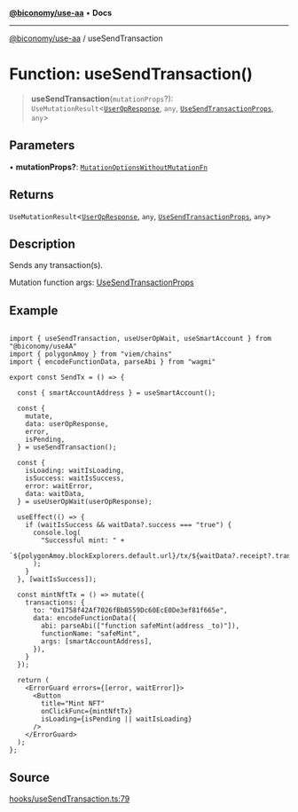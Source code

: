 [**@biconomy/use-aa**](../README.md) • **Docs**

***

[@biconomy/use-aa](../globals.md) / useSendTransaction

# Function: useSendTransaction()

> **useSendTransaction**(`mutationProps`?): `UseMutationResult`\<[`UserOpResponse`](../type-aliases/UserOpResponse.md), `any`, [`UseSendTransactionProps`](../type-aliases/UseSendTransactionProps.md), `any`\>

## Parameters

• **mutationProps?**: [`MutationOptionsWithoutMutationFn`](../type-aliases/MutationOptionsWithoutMutationFn.md)

## Returns

`UseMutationResult`\<[`UserOpResponse`](../type-aliases/UserOpResponse.md), `any`, [`UseSendTransactionProps`](../type-aliases/UseSendTransactionProps.md), `any`\>

## Description

Sends any transaction(s).

Mutation function args: [UseSendTransactionProps](../type-aliases/UseSendTransactionProps.md)

## Example

```tsx

import { useSendTransaction, useUserOpWait, useSmartAccount } from "@biconomy/useAA"
import { polygonAmoy } from "viem/chains"
import { encodeFunctionData, parseAbi } from "wagmi"

export const SendTx = () => {

  const { smartAccountAddress } = useSmartAccount();

  const {
    mutate,
    data: userOpResponse,
    error,
    isPending,
  } = useSendTransaction();

  const {
    isLoading: waitIsLoading,
    isSuccess: waitIsSuccess,
    error: waitError,
    data: waitData,
  } = useUserOpWait(userOpResponse);

  useEffect(() => {
    if (waitIsSuccess && waitData?.success === "true") {
      console.log(
        "Successful mint: " +
          `${polygonAmoy.blockExplorers.default.url}/tx/${waitData?.receipt?.transactionHash}`
      );
    }
  }, [waitIsSuccess]);

  const mintNftTx = () => mutate({
    transactions: {
      to: "0x1758f42Af7026fBbB559Dc60EcE0De3ef81f665e",
      data: encodeFunctionData({
        abi: parseAbi(["function safeMint(address _to)"]),
        functionName: "safeMint",
        args: [smartAccountAddress],
      }),
    }
  });

  return (
    <ErrorGuard errors={[error, waitError]}>
      <Button
        title="Mint NFT"
        onClickFunc={mintNftTx}
        isLoading={isPending || waitIsLoading}
      />
    </ErrorGuard>
  );
};

```

## Source

[hooks/useSendTransaction.ts:79](https://github.com/bcnmy/useAA/blob/main/src/hooks/useSendTransaction.ts#L79)
